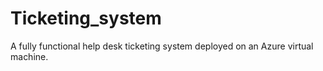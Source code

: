 # Ticketing_system
A fully functional help desk ticketing system deployed on an Azure virtual machine.
